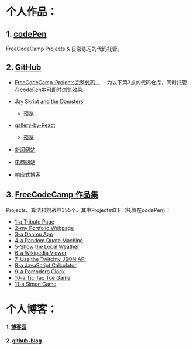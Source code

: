 # 个人作品：

## 1. [codePen](https://codepen.io/magicmai/pens/popular/)

FreeCodeCamp Projects & 日常练习的代码托管。

## 2. [GitHub](https://github.com/magicmai?tab=repositories)

- [FreeCodeCamp-Projects完整代码：](https://github.com/magicmai/FreeCodeCamp-Projects)
  - 为以下第3点的代码仓库，同时托管在codePen中可即时浏览效果。

- [Jay Skript and the Domsters](https://github.com/magicmai/Jay-Skript-And-The-Domsters)
  - [预览](http://www.tonony1984.cn/)
  
- [gallery-by-React](https://github.com/magicmai/gallery-by-React)
  - [预览](https://magicmai.github.io/gallery-by-React/)
  
- [新闻网站](https://github.com/magicmai/myDemos/tree/master/%E6%96%B0%E9%97%BB%E7%BD%91%E7%AB%99)

- [电商网站](https://github.com/magicmai/myDemos/tree/master/%E7%94%B5%E5%95%86%E7%BD%91%E7%AB%99)

- [响应式博客](https://github.com/magicmai/myDemos/tree/master/%E4%B8%80%E4%B8%AA%E7%AE%80%E5%8D%95%E7%9A%84%E5%93%8D%E5%BA%94%E5%BC%8F%E5%8D%9A%E5%AE%A2)



## 3. [FreeCodeCamp 作品集](https://www.freecodecamp.cn/magicmai)

Projects、算法和挑战共355个。其中Projects如下（托管在codePen）：

- [1-a Tribute Page](https://codepen.io/magicmai/pen/peLOpZ)
- [2-my Portfolio Webpage](https://codepen.io/magicmai/pen/ZeVdgV)
- [3-a Danmu App](https://codepen.io/magicmai/pen/YZLxay)
- [4-a Random Quote Machine](https://codepen.io/magicmai/pen/oWgOvb)
- [5-Show the Local Weather](https://codepen.io/magicmai/pen/EmKRJK)
- [6-a Wikipedia Viewer](https://codepen.io/magicmai/pen/PmzaRK?editors=1000)
- [7-Use the Twitchtv JSON API](https://codepen.io/magicmai/pen/gWwPyp?editors=0100)
- [8-a JavaScript Calculator](https://codepen.io/magicmai/pen/dWNzdJ?editors=0100)
- [9-a Pomodoro Clock](https://codepen.io/magicmai/pen/YVNxre)
- [10-a Tic Tac Toe Game](https://codepen.io/magicmai/pen/LyOEOq)
- [11-a Simon Game](https://codepen.io/magicmai/pen/WjXbdR)

# 个人博客：

#### 1. [博客园](http://www.cnblogs.com/magicmai/)

#### 2. [github-blog](https://github.com/magicmai/blog)
